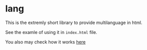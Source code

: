 # lang
This is the extremly short library to provide multilanguage in html.

See the examle of using it in `index.html` file.

You also may check how it works [here](https://tatomyr.github.io/lang/)
